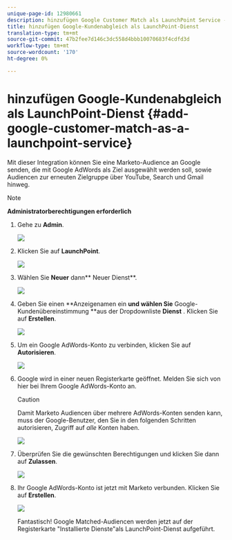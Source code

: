 ```yaml
---
unique-page-id: 12980661
description: hinzufügen Google Customer Match als LaunchPoint Service - Marketing Docs - Produktdokumentation
title: hinzufügen Google-Kundenabgleich als LaunchPoint-Dienst
translation-type: tm+mt
source-git-commit: 47b2fee7d146c3dc558d4bbb10070683f4cdfd3d
workflow-type: tm+mt
source-wordcount: '170'
ht-degree: 0%

---
```



# hinzufügen Google-Kundenabgleich als LaunchPoint-Dienst {#add-google-customer-match-as-a-launchpoint-service}

Mit dieser Integration können Sie eine Marketo-Audience an Google senden, die mit Google AdWords als Ziel ausgewählt werden soll, sowie Audiencen zur erneuten Zielgruppe über YouTube, Search und Gmail hinweg.

>[!NOTE]
>
>**Administratorberechtigungen erforderlich**

1. Gehe zu **Admin**.

   ![](assets/admin.png)

1. Klicken Sie auf **LaunchPoint**.

   ![](assets/image2014-12-5-14-3a35-3a27.png)

1. Wählen Sie **Neuer** dann** Neuer Dienst**.

   ![](assets/image2014-12-5-14-3a37-3a33.png)

1. Geben Sie einen **Anzeigenamen ein **und wählen Sie** Google-Kundenübereinstimmung **aus der Dropdownliste **Dienst** . Klicken Sie auf **Erstellen**.

   ![](assets/chooseservice.png)

1. Um ein Google AdWords-Konto zu verbinden, klicken Sie auf **Autorisieren**.

   ![](assets/authorizeaccount-1.png)

1. Google wird in einer neuen Registerkarte geöffnet. Melden Sie sich von hier bei Ihrem Google AdWords-Konto an.

   >[!CAUTION]
   >
   >Damit Marketo Audiencen über mehrere AdWords-Konten senden kann, muss der Google-Benutzer, den Sie in den folgenden Schritten autorisieren, Zugriff auf *alle* Konten haben.

   ![](assets/chooseaccount.png)

1. Überprüfen Sie die gewünschten Berechtigungen und klicken Sie dann auf **Zulassen**.

   ![](assets/reviewpermissions.png)

1. Ihr Google AdWords-Konto ist jetzt mit Marketo verbunden. Klicken Sie auf **Erstellen**.

   ![](assets/authorizesuccess.png)

   Fantastisch! Google Matched-Audiencen werden jetzt auf der Registerkarte &quot;Installierte Dienste&quot;als LaunchPoint-Dienst aufgeführt.

